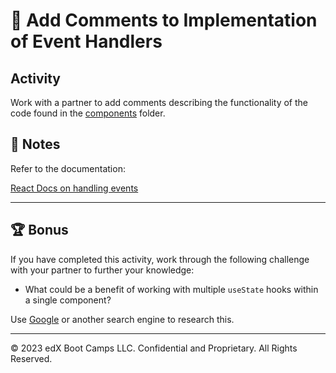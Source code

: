# 📐 Add Comments to Implementation of Event Handlers

## Activity

Work with a partner to add comments describing the functionality of the code found in the [components](./Unsolved/src/components) folder.

## 📝 Notes

Refer to the documentation:

[React Docs on handling events](https://react.dev/learn/responding-to-events)

---

## 🏆 Bonus

If you have completed this activity, work through the following challenge with your partner to further your knowledge:

* What could be a benefit of working with multiple `useState` hooks within a single component?

Use [Google](https://www.google.com) or another search engine to research this.

---
© 2023 edX Boot Camps LLC. Confidential and Proprietary. All Rights Reserved.
